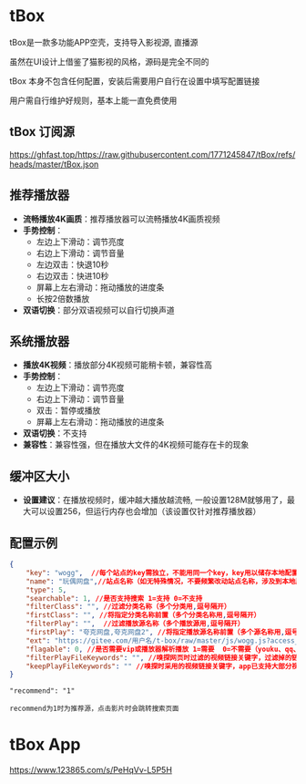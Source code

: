 # tBox

tBox是一款多功能APP空壳，支持导入影视源, 直播源

虽然在UI设计上借鉴了猫影视的风格，源码是完全不同的

tBox 本身不包含任何配置，安装后需要用户自行在设置中填写配置链接

用户需自行维护好规则，基本上能一直免费使用

## tBox 订阅源

https://ghfast.top/https://raw.githubusercontent.com/1771245847/tBox/refs/heads/master/tBox.json

## 推荐播放器

- **流畅播放4K画质**：推荐播放器可以流畅播放4K画质视频
- **手势控制**：
  - 左边上下滑动：调节亮度
  - 右边上下滑动：调节音量
  - 左边双击：快退10秒
  - 右边双击：快进10秒
  - 屏幕上左右滑动：拖动播放的进度条
  - 长按2倍数播放
- **双语切换**：部分双语视频可以自行切换声道

## 系统播放器

- **播放4K视频**：播放部分4K视频可能稍卡顿，兼容性高
- **手势控制**：
  - 左边上下滑动：调节亮度
  - 右边上下滑动：调节音量
  - 双击：暂停或播放
  - 屏幕上左右滑动：拖动播放的进度条
- **双语切换**：不支持
- **兼容性**：兼容性强，但在播放大文件的4K视频可能存在卡的现象
  
## 缓冲区大小

- **设置建议**：在播放视频时，缓冲越大播放越流畅, 一般设置128M就够用了，最大可以设置256，但运行内存也会增加（该设置仅针对推荐播放器）

## 配置示例
```json
{
    "key": "wogg",  //每个站点的key需独立，不能用同一个key，key用以储存本地配置文件
    "name": "玩偶网盘",//站点名称（如无特殊情况，不要频繁改动站点名称，涉及到本地历史、收藏记录等）
    "type": 5,
    "searchable": 1, //是否支持搜索 1=支持 0=不支持
    "filterClass": "", //过滤分类名称（多个分类用,逗号隔开）
    "firstClass": "", //将指定分类名称前置（多个分类名称用,逗号隔开）
    "filterPlay": "",  //过滤播放源名称（多个播放源用,逗号隔开）
    "firstPlay": "夸克网盘,夸克网盘2", //将指定播放源名称前置（多个源名称用,逗号隔开）
    "ext": "https://gitee.com/用户名/t-box/raw/master/js/wogg.js?access_token=私人令牌",//配置链接（支持带私人令牌的gitee链接）
    "flagable": 0, //是否需要vip或播放器解析播放 1=需要  0=不需要（youku、qq、iqiyi等需要解析，如网页嗅探视频的话部分网站已内置了vip解析）
    "filterPlayFileKeywords": "", //嗅探网页时过滤的视频链接关键字，过滤掉的链接不会取过来（多个关键字用,逗号隔开）
    "keepPlayFileKeywords": "" //嗅探时采用的视频链接关键字，app已支持大部分视频链接的嗅探，一般不需要特别设置（多个关键字用,逗号隔开）
}
```

	"recommend": "1" 
	
	recommend为1时为推荐源，点击影片时会跳转搜索页面

 # tBox App

 https://www.123865.com/s/PeHqVv-L5P5H
